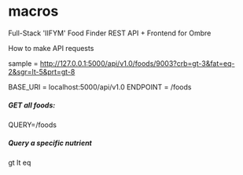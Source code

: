# macros
Full-Stack 'IIFYM' Food Finder REST API + Frontend for Ombre



How to make API requests 

sample = http://127.0.0.1:5000/api/v1.0/foods/9003?crb=gt-3&fat=eq-2&sgr=lt-5&prt=gt-8

BASE_URI = localhost:5000/api/v1.0
ENDPOINT = /foods

##### GET all foods:
QUERY=/foods

##### Query a specific nutrient

gt
lt
eq




